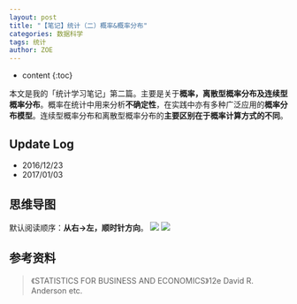 ```yaml
---
layout: post
title: "【笔记】统计（二）概率&概率分布"
categories: 数据科学
tags: 统计
author: ZOE
---
```


* content
{:toc}

本文是我的「统计学习笔记」第二篇。主要是关于**概率，离散型概率分布及连续型概率分布**。概率在统计中用来分析**不确定性**，在实践中亦有多种广泛应用的**概率分布模型**。连续型概率分布和离散型概率分布的**主要区别在于概率计算方式的不同**。




## Update Log
- 2016/12/23
- 2017/01/03

## 思维导图
默认阅读顺序：**从右→左，顺时针方向**。
![](https://raw.githubusercontent.com/woaielf/woaielf.github.io/master/_posts/Pic/1612/161223-1.png)
![](https://raw.githubusercontent.com/woaielf/woaielf.github.io/master/_posts/Pic/1612/161223-2.png)


## 参考资料
> 《STATISTICS FOR BUSINESS AND ECONOMICS》12e David R. Anderson etc.

